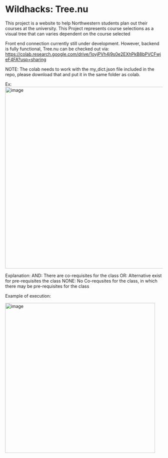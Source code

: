 # Wildhacks: Tree.nu

This project is a website to help Northwestern students plan out their courses at the university. This Project represents course selections as a visual tree that can varies dependent on the course selected

Front end connection currently still under development. However, backend is fully functional, Tree.nu can be checked out via: 
https://colab.research.google.com/drive/1oyjPVh4j9s0e2EXhPkB8bPVCFwjeF4FA?usp=sharing 

NOTE: The colab needs to work with the my_dict.json file included in the repo, please download that and put it in the same folder as colab.

Ex: 
<img width="580" alt="image" src="https://user-images.githubusercontent.com/128833289/232337813-1c607042-a846-4acc-b1ef-d46808b59d77.png">

Explanation: 
AND: There are co-requisites for the class
OR: Alternative exist for pre-requisites the class
NONE: No Co-requsites for the class, in which there may be pre-requisites for the class

Example of execution:

<img width="479" alt="image" src="https://user-images.githubusercontent.com/54448351/232339649-430622bc-8f82-4e70-a7b1-1e6b31ac19c1.png">

